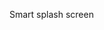 Smart splash screen

<!--<img src="screen/screen1.png">
<img src="screen/screen2.png">
<img src="screen/screen3.png">-->
